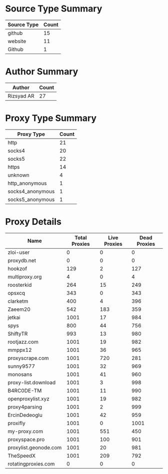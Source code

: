 # Source Type Summary

| Source Type | Count |
|-------------|-------|
| github | 15 |
| website | 11 |
| Github | 1 |


# Author Summary

| Author | Count |
|--------|-------|
| Rizsyad AR | 27 |


# Proxy Type Summary

| Proxy Type | Count |
|------------|-------|
| http | 21 |
| socks4 | 20 |
| socks5 | 22 |
| https | 14 |
| unknown | 4 |
| http_anonymous | 1 |
| socks4_anonymous | 1 |
| socks5_anonymous | 1 |


# Proxy Details

| Name | Total Proxies | Live Proxies | Dead Proxies |
|------|---------------|--------------|---------------|
| zloi-user | 0 | 0 | 0 |
| proxydb.net | 0 | 0 | 0 |
| hookzof | 129 | 2 | 127 |
| multiproxy.org | 4 | 0 | 4 |
| roosterkid | 264 | 15 | 249 |
| opsxcq | 343 | 0 | 343 |
| clarketm | 400 | 4 | 396 |
| Zaeem20 | 542 | 183 | 359 |
| jetkai | 1001 | 17 | 984 |
| spys | 800 | 44 | 756 |
| ShiftyTR | 993 | 13 | 980 |
| rootjazz.com | 1001 | 19 | 982 |
| mmppx12 | 1001 | 36 | 965 |
| proxyscrape.com | 1001 | 720 | 281 |
| sunny9577 | 1001 | 32 | 969 |
| monosans | 1001 | 41 | 960 |
| proxy-list.download | 1001 | 3 | 998 |
| B4RC0DE-TM | 1001 | 11 | 990 |
| openproxylist.xyz | 1001 | 19 | 982 |
| proxy4parsing | 1001 | 2 | 999 |
| ErcinDedeoglu | 1001 | 42 | 959 |
| proxifly | 1001 | 0 | 1001 |
| my-proxy.com | 1001 | 551 | 450 |
| proxyspace.pro | 1001 | 100 | 901 |
| proxylist.geonode.com | 1001 | 20 | 981 |
| TheSpeedX | 1001 | 209 | 792 |
| rotatingproxies.com | 0 | 0 | 0 |
